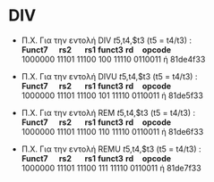 # DIV
* Π.Χ. Για την εντολή DIV $t5,$t4,$t3 (t5 = t4/t3) :\
**Funct7** &nbsp; &nbsp; **rs2** &nbsp; &nbsp; &nbsp;**rs1** **funct3** **rd** &nbsp; &nbsp;**opcode** \
1000000 11101 11100 100 11110 0110011 ή 81de4f33

* Π.Χ. Για την εντολή DIVU $t5,$t4,$t3 (t5 = t4/t3) :\
**Funct7** &nbsp; &nbsp; **rs2** &nbsp; &nbsp; &nbsp;**rs1** **funct3** **rd** &nbsp; &nbsp;**opcode** \
1000000 11101 11100 101 11110 0110011 ή 81de5f33

* Π.Χ. Για την εντολή REM $t5,$t4,$t3 (t5 = t4/t3) :\
**Funct7** &nbsp; &nbsp; **rs2** &nbsp; &nbsp; &nbsp;**rs1** **funct3** **rd** &nbsp; &nbsp;**opcode** \
1000000 11101 11100 110 11110 0110011 ή 81de6f33

* Π.Χ. Για την εντολή REMU $t5,$t4,$t3 (t5 = t4/t3) :\
**Funct7** &nbsp; &nbsp; **rs2** &nbsp; &nbsp; &nbsp;**rs1** **funct3** **rd** &nbsp; &nbsp;**opcode** \
1000000 11101 11100 111 11110 0110011 ή 81de7f33